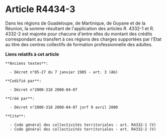 # Article R4434-3

Dans les régions de Guadeloupe, de Martinique, de Guyane et de la Réunion, la somme résultant de l'application des articles
R. 4332-1 et R. 4332-2 est majorée pour chacune d'entre elles du montant des crédits correspondant au transfert à ces régions
des charges supportées par l'Etat au titre des centres collectifs de formation professionnelle des adultes.

**Liens relatifs à cet article**

	**Anciens textes**:

	  - Décret n°85-27 du 7 janvier 1985 - art. 3 (Ab)

	**Codifié par**:

	  - Décret n°2000-318 2000-04-07

	**Créé par**:

	  - Décret n°2000-318 2000-04-07 jorf 9 avril 2000

	**Cite**:

	  - Code général des collectivités territoriales - art. R4332-1 (V)
	  - Code général des collectivités territoriales - art. R4332-2 (V)
